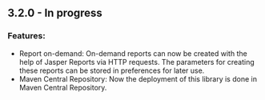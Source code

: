 ## 3.2.0 - **In progress**
### Features:
* Report on-demand: On-demand reports can now be created with the help of Jasper Reports via HTTP requests. The parameters for creating these reports can be stored in preferences for later use.
* Maven Central Repository: Now the deployment of this library is done in Maven Central Repository.
